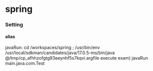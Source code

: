 # spring

### Setting

#### alias

javaRun: cd /workspaces/spring ; /usr/bin/env /usr/local/sdkman/candidates/java/17.0.5-ms/bin/java @/tmp/cp_afhhzofgtg93eeynhf5s7kqvi.argfile
execute exam) javaRun main.java.com.Test

